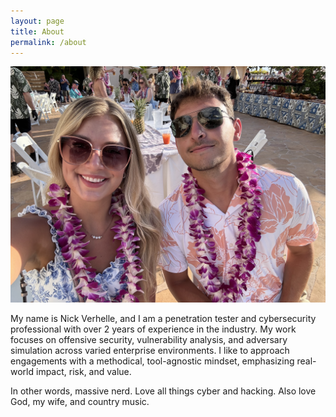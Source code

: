 ```yaml
---
layout: page
title: About
permalink: /about
---
```


![Picture of Me](/assets/img/about.jpg)

My name is Nick Verhelle, and I am a penetration tester and cybersecurity professional with over 2 years of experience in the industry. My work focuses on offensive security, vulnerability analysis, and adversary simulation across varied enterprise environments. I like to approach engagements with a methodical, tool-agnostic mindset, emphasizing real-world impact, risk, and value.

In other words, massive nerd. Love all things cyber and hacking. Also love God, my wife, and country music.